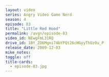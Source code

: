 ```yaml
---
layout: video
series: Angry Video Game Nerd
season: 4
episode: 83
title: "Little Red Hood"
permalink: /avgn/episode-83
video_id: NEwgFmL31RQ
drive_id: 1BY_ZO6Mgni74bYPQt26cHGyyThUz0u_P
release_date: 2009-12-03
mike_notes:
toggle: off
title-cards:
  - episode-83.jpg
---
```

